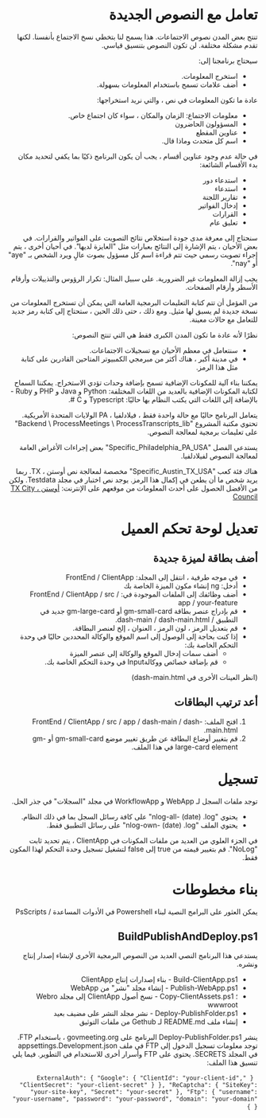 <h1 style=";text-align:right;direction:rtl"> تعامل مع النصوص الجديدة </h1><p style=";text-align:right;direction:rtl"> تنتج بعض المدن نصوص الاجتماعات. هذا يسمح لنا بتخطي نسخ الاجتماع بأنفسنا. لكنها تقدم مشكلة مختلفة. لن تكون النصوص بتنسيق قياسي. </p>
<p style=";text-align:right;direction:rtl"> سيحتاج برنامجنا إلى: </p>
<ul style=";text-align:right;direction:rtl"><li style=";text-align:right;direction:rtl"> استخرج المعلومات. </li><li style=";text-align:right;direction:rtl"> أضف علامات تسمح باستخدام المعلومات بسهولة. </li>
</ul><p style=";text-align:right;direction:rtl"> عادة ما تكون المعلومات في نص ، والتي نريد استخراجها: </p>
<ul style=";text-align:right;direction:rtl"><li style=";text-align:right;direction:rtl"> معلومات الاجتماع: الزمان والمكان ، سواء كان اجتماع خاص. </li><li style=";text-align:right;direction:rtl"> المسؤولون الحاضرون </li><li style=";text-align:right;direction:rtl"> عناوين المقطع </li><li style=";text-align:right;direction:rtl"> اسم كل متحدث وماذا قال. </li>
</ul><p style=";text-align:right;direction:rtl"> في حالة عدم وجود عناوين أقسام ، يجب أن يكون البرنامج ذكيًا بما يكفي لتحديد مكان بدء الأقسام الشائعة: </p>
<ul style=";text-align:right;direction:rtl"><li style=";text-align:right;direction:rtl"> استدعاء دور </li><li style=";text-align:right;direction:rtl"> استدعاء </li><li style=";text-align:right;direction:rtl"> تقارير اللجنة </li><li style=";text-align:right;direction:rtl"> إدخال الفواتير </li><li style=";text-align:right;direction:rtl"> القرارات </li><li style=";text-align:right;direction:rtl"> تعليق عام </li>
</ul><p style=";text-align:right;direction:rtl"> سنحتاج إلى معرفة مدى جودة استخلاص نتائج التصويت على الفواتير والقرارات. في بعض الأحيان ، يتم الإشارة إلى النتائج بعبارات مثل "العايزة لديها". في أحيان أخرى ، يتم إجراء تصويت رسمي حيث تتم قراءة اسم كل مسؤول بصوت عالٍ ويرد الشخص بـ "aye" أو "nay". </p>
<p style=";text-align:right;direction:rtl"> يجب إزالة المعلومات غير الضرورية. على سبيل المثال: تكرار الرؤوس والتذييلات وأرقام الأسطر وأرقام الصفحات. </p>
<p style=";text-align:right;direction:rtl"> من المؤمل أن تتم كتابة التعليمات البرمجية العامة التي يمكن أن تستخرج المعلومات من نسخة جديدة لم يسبق لها مثيل. ومع ذلك ، حتى ذلك الحين ، ستحتاج إلى كتابة رمز جديد للتعامل مع حالات معينة. </p>
<p style=";text-align:right;direction:rtl"> نظرًا لأنه عادة ما تكون المدن الكبرى فقط هي التي تنتج النصوص: </p>
<ul style=";text-align:right;direction:rtl"><li style=";text-align:right;direction:rtl"> سنتعامل في معظم الأحيان مع تسجيلات الاجتماعات. </li><li style=";text-align:right;direction:rtl"> في مدينة أكبر ، هناك أكثر من مبرمجي الكمبيوتر المتاحين القادرين على كتابة مثل هذا الرمز. </li>
</ul><p style=";text-align:right;direction:rtl"> يمكننا بناء آلية للمكونات الإضافية تسمح بإضافة وحدات تؤدي الاستخراج. يمكننا السماح لكتابة المكونات الإضافية بالعديد من اللغات المختلفة: Python و Java و PHP و Ruby - بالإضافة إلى اللغات التي يكتب النظام بها حاليًا: Typescript و C #. </p>
<p style=";text-align:right;direction:rtl"> يتعامل البرنامج حاليًا مع حالة واحدة فقط ، فيلادلفيا ، PA الولايات المتحدة الأمريكية. تحتوي مكتبة المشروع "Backend \ ProcessMeetings \ ProcessTranscripts_lib" على تعليمات برمجية لمعالجة النصوص. </p>
<p style=";text-align:right;direction:rtl"> يستدعي الفصل "Specific_Philadelphia_PA_USA" بعض إجراءات الأغراض العامة لمعالجة النصوص لفيلادلفيا. </p>
<p style=";text-align:right;direction:rtl"> هناك فئة كعب "Specific_Austin_TX_USA" مخصصة لمعالجة نص أوستن ، TX. ربما يريد شخص ما أن يطعن في إكمال هذا الرمز. يوجد نص اختبار في مجلد Testdata. ولكن من الأفضل الحصول على أحدث المعلومات من موقعهم على الإنترنت: <a href="https://www.austintexas.gov/department/city-council/council/council_meeting_info_center.htm">أوستن ، TX City Council</a> </p>
<h1 style=";text-align:right;direction:rtl"> تعديل لوحة تحكم العميل </h1><h2 style=";text-align:right;direction:rtl"> أضف بطاقة لميزة جديدة </h2><ul style=";text-align:right;direction:rtl"><li style=";text-align:right;direction:rtl"> في موجه طرفية ، انتقل إلى المجلد: FrontEnd / ClientApp </li><li style=";text-align:right;direction:rtl"> أدخل: ng إنشاء مكون الميزة الخاصة بك </li><li style=";text-align:right;direction:rtl"> أضف وظائفك إلى الملفات الموجودة في: FrontEnd / ClientApp / src / app / your-feature </li><li style=";text-align:right;direction:rtl"> قم بإدراج عنصر بطاقة gm-small-card أو gm-large-card جديد في التطبيق / dash-main / dash-main.html. </li><li style=";text-align:right;direction:rtl"> قم بتعديل الرمز ، لون الرمز ، العنوان ، إلخ لعنصر البطاقة. </li><li style=";text-align:right;direction:rtl"> إذا كنت بحاجة إلى الوصول إلى اسم الموقع والوكالة المحددين حاليًا في وحدة التحكم الخاصة بك: <ul style=";text-align:right;direction:rtl"><li style=";text-align:right;direction:rtl"> أضف سمات إدخال الموقع والوكالة إلى عنصر الميزة </li><li style=";text-align:right;direction:rtl"> قم بإضافة خصائص ووكالةInput في وحدة التحكم الخاصة بك. </li>
</ul></li>
</ul><p style=";text-align:right;direction:rtl"> (انظر العينات الأخرى في dash-main.html) </p>
<h2 style=";text-align:right;direction:rtl"> أعد ترتيب البطاقات </h2><ol style=";text-align:right;direction:rtl"><li style=";text-align:right;direction:rtl"> افتح الملف: FrontEnd / ClientApp / src / app / dash-main / dash-main.html. </li><li style=";text-align:right;direction:rtl"> قم بتغيير أوضاع البطاقة عن طريق تغيير موضع gm-small-card أو gm-large-card element في هذا الملف. </li></ol><h1 style=";text-align:right;direction:rtl"> تسجيل </h1><p style=";text-align:right;direction:rtl"> توجد ملفات السجل لـ WebApp و WorkflowApp في مجلد "السجلات" في جذر الحل. </p>
<ul style=";text-align:right;direction:rtl"><li style=";text-align:right;direction:rtl"> يحتوي "nlog-all- (date) .log" على كافة رسائل السجل بما في ذلك النظام. </li><li style=";text-align:right;direction:rtl"> يحتوي الملف "nlog-own- (date) .log" على رسائل التطبيق فقط. </li>
</ul><p style=";text-align:right;direction:rtl"> في الجزء العلوي من العديد من ملفات المكونات في ClientApp ، يتم تحديد ثابت "NoLog". قم بتغيير قيمته من true إلى false لتشغيل تسجيل وحدة التحكم لهذا المكون فقط. </p>
<h1 style=";text-align:right;direction:rtl"> بناء مخطوطات </h1><p style=";text-align:right;direction:rtl"> يمكن العثور على البرامج النصية لبناء Powershell في الأدوات المساعدة / PsScripts </p>
<h2 style=";text-align:right;direction:rtl"> BuildPublishAndDeploy.ps1 </h2><p style=";text-align:right;direction:rtl"> يستدعي هذا البرنامج النصي العديد من النصوص البرمجية الأخرى لإنشاء إصدار إنتاج ونشره. </p>
<ul style=";text-align:right;direction:rtl"><li style=";text-align:right;direction:rtl"> Build-ClientApp.ps1 - بناء إصدارات إنتاج ClientApp </li><li style=";text-align:right;direction:rtl"> Publish-WebApp.ps1 - إنشاء مجلد "نشر" من WebApp </li><li style=";text-align:right;direction:rtl"> ؛ Copy-ClientAssets.ps1 - نسخ أصول ClientApp إلى مجلد Webro wwwroot </li><li style=";text-align:right;direction:rtl"> Deploy-PublishFolder.ps1 - نشر مجلد النشر على مضيف بعيد </li><li style=";text-align:right;direction:rtl"> إنشاء ملف README.md لـ Gethub من ملفات التوثيق </li>
</ul><p style=";text-align:right;direction:rtl"> ينشر Deploy-PublishFolder.ps1 البرنامج على govmeeting.org ، باستخدام FTP. توجد معلومات تسجيل الدخول إلى FTP في ملف appsettings.Development.json في المجلد SECRETS. يحتوي على FTP وأسرار أخرى للاستخدام في التطوير. فيما يلي تنسيق هذا الملف: </p>
<pre style=";text-align:right;direction:rtl"> <code>{ "ExternalAuth": { "Google": { "ClientId": "your-client-id", "ClientSecret": "your-client-secret" } }, "ReCaptcha": { "SiteKey": "your-site-key", "Secret": "your-secret" }, "Ftp": { "username": "your-username", "password": "your-password", "domain": "your-domain" } }</code> </pre>